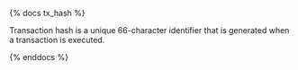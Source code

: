{% docs tx_hash %}

Transaction hash is a unique 66-character identifier that is generated when a transaction is executed.

{% enddocs %}
